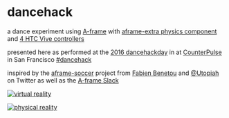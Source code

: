 # dancehack

a dance experiment using [A-frame](https://aframe.io) with [aframe-extra physics component](https://github.com/donmccurdy/aframe-extras/tree/master/src/physics) and [4 HTC Vive controllers](https://steamcommunity.com/app/358720/discussions/0/357286532029364178/)

presented here as performed at the [2016 dancehackday](http://www.dancehack.org/) in at [CounterPulse](http://www.dancehack.org/) in San Francisco [#dancehack](https://twitter.com/search?f=tweets&vertical=default&q=%23dancehack&src=typd)

inspired by the [aframe-soccer](https://github.com/Utopiah/aframe-soccer) project from [Fabien Benetou](https://fabien.benetou.fr) and [@Utopiah](https://twitter.com/utopiah) on Twitter as well as the [A-frame Slack](https://aframevr.slack.com)

[![virtual reality](http://i.imgur.com/TcZMCpJ.jpg)](https://www.youtube.com/watch?v=kUTCftM2lI4&feature=youtu.be)

[![physical reality](http://i.imgur.com/rZOFyew.jpg)](https://www.youtube.com/watch?v=WtNl9QjKS_g)
